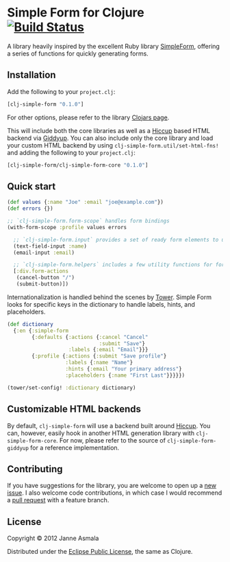 Simple Form for Clojure [![Build Status](https://secure.travis-ci.org/asmala/clj-simple-form.png?branch=master)](http://travis-ci.org/asmala/clj-simple-form)
=======================

A library heavily inspired by the excellent Ruby library
[SimpleForm](https://github.com/plataformatec/simple_form), offering a
series of functions for quickly generating forms. 


## Installation

Add the following to your `project.clj`:

```clojure
[clj-simple-form "0.1.0"]
```

For other options, please refer to the library
[Clojars page](https://clojars.org/clj-simple-form).

This will include both the core libraries as well as a
[Hiccup](https://github.com/weavejester/hiccup) based HTML backend via
[Giddyup](https://github.com/asmala/giddyup). You can also include
only the core library and load your custom HTML backend by using
`clj-simple-form.util/set-html-fns!` and adding the following to your
`project.clj`:

```clojure
[clj-simple-form/clj-simple-form-core "0.1.0"]
```


## Quick start

```clojure
(def values {:name "Joe" :email "joe@example.com"})
(def errors {})

;; `clj-simple-form.form-scope` handles form bindings
(with-form-scope :profile values errors

  ;; `clj-simple-form.input` provides a set of ready form elements to use
  (text-field-input :name)
  (email-input :email)

  ;; `clj-simple-form.helpers` includes a few utility functions for forms
  [:div.form-actions
   (cancel-button "/")
   (submit-button)])
```

Internationalization is handled behind the scenes by
[Tower](https://github.com/ptaoussanis/tower). Simple Form looks for
specific keys in the dictionary to handle labels, hints, and
placeholders.

```clojure
(def dictionary
  {:en {:simple-form
        {:defaults {:actions {:cancel "Cancel"
                              :submit "Save"}
                    :labels {:email "Email"}}}
        {:profile {:actions {:submit "Save profile"}
                   :labels {:name "Name"}
                   :hints {:email "Your primary address"}
                   :placeholders {:name "First Last"}}}}})

(tower/set-config! :dictionary dictionary)
```


## Customizable HTML backends

By default, `clj-simple-form` will use a backend built around
[Hiccup](https://github.com/weavejester/hiccup). You can, however,
easily hook in another HTML generation library with
`clj-simple-form-core`. For now, please refer to the source of
`clj-simple-form-giddyup` for a reference implementation.


## Contributing

If you have suggestions for the library, you are welcome to open up a
[new issue](https://github.com/asmala/clj-simple-form/issues/new). I also
welcome code contributions, in which case I would recommend a
[pull request](https://help.github.com/articles/using-pull-requests)
with a feature branch.


## License

Copyright © 2012 Janne Asmala

Distributed under the
[Eclipse Public License](http://www.eclipse.org/legal/epl-v10.html),
the same as Clojure.
